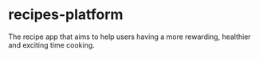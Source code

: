 # recipes-platform
The recipe app that aims to help users having a more rewarding, healthier and exciting time cooking. 
